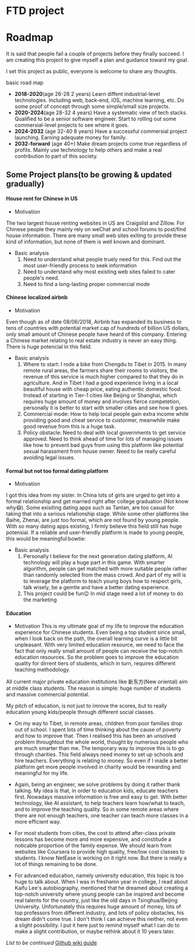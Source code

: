 FTD project
=============================
# Roadmap
It is said that people fail a couple of projects before they finally succeed. I am creating this project to give myself a plan and guidance toward my goal.

I set this project as public, everyone is welcome to share any thoughts.

basic road map
* **2018-2020**(age 26-28 2 years) Learn diffent industrial-level technologies. Including web, back-end, iOS, machine learning, etc. Do some proof of concept through some simple/small size projects.
* **2020-2024**(age 28-32 4 years) Have a systematic view of tech stacks. Qualified to be a senior software engineer. Start to rolling out some commersial-level projects to see where it goes.
* **2024-2032** (age 32-40 8 years) Have a successful commersial project launching. Earning adequate money for family.
* **2032-forward** (age 40+) Make dream projects come true regardless of profits. Mainly use technology to help others and make a real contribution to part of this society.

## Some Project plans(to be growing & updated gradually)
#### House rent for Chinese in US
* Motivation

The two largest house renting websites in US are Craigslist and Zillow. For Chinese people they mainly rely on weChat and school forums to post/find house information. There are many small web sites exiting to provide these kind of information, but none of them is well known and dominant.
* Basic analysis
    1. Need to understand what people truely need for this. Find out the most user-friendly process to seek information
    1. Need to understand why most existing web sites failed to cater people's need.
    1. Need to find a long-lasting proper commercial mode

#### Chinese localized airbnb
* Motivation

Even though as of date 08/06/2018, Airbnb has expanded its business to tens of countries with potential market cap of hundreds of billion US dollars, only small amount of Chinese people have heard of this company. Entering a Chinese market relating to real estate industry is never an easy thing. There is huge potencial in this field.

* Basic analysis
    1. Where to start: I rode a bike from Chengdu to Tibet in 2015. In many remote rural areas, the farmers share their rooms to visitors, the revenue of this service is much higher compared to that they do in agriculture. And in Tibet I had a good experience living in a local beautiful house with cheap price, eating authentic domestic food. Instead of starting in Tier-1 cities like Beijing or Shanghai, which requires huge amount of money and involves fierce competetion, personally it is better to start with smaller cities and see how it goes.
    1. Commercial mode: How to help local people gain extra income while providing good and cheat service to custormer, meanwhile make good revenue from this is a huge task.
    1. Policy obstacle: Need to deal with local governments to get service approved. Need to think ahead of time for lots of managing issues like how to prevent bad guys from using this platform like potential sexual harassment from house owner. Need to be really careful avoiding legal issues.
    
#### Formal but not too formal dating platform
* Motivation

I got this idea from my sister. In China lots of girls are urged to get into a formal relationship and get married right after college graduation (Not know why:mask:). Some exisiting dating apps such as Tantan, are too casual for taking that into a serious relationship stage. While some other platforms like Baihe, Zhenai, are just too formal, which are not found by young people. With so many dating apps existing, I firmly believe this field still has huge potensial. If a reliable and user-friendly platform is made to young people, this would be meaningful:bowtie:

* Basic analysis
    1. Personally I believe for the next generation dating platform, AI technology will play a huge part in this game. With smarter algorithm, people can get matched with more suitable people rather than randomly selected from the mass crowd. And part of my will is to leverage the platform to teach young boys how to respect girls, talk wisely, be a gemtle and have a better dating experience.
    1. This project could be fun:wink: In mid stage need a lot of money to do the marketing
    
#### Education
* Motivation
This is my ultimate goal of my life to improve the education experience for Chinese students. Even being a top student since small, when I look back on the path, the overall learning curve is a little bit unpleasant. With very limited education resource, we need to face the fact that only really small amount of people can receive the top-notch education resources. So the problem goes to improve the education quality for dirrent tiers of students, which in turn, requires different teaching methodology.

All current major private education institutions like 新东方(New oriental) aim at middle class students. The reason is simple: huge number of students and massive commercial potential.

My pitch of education, is not just to imrove the scores, but to really education young kids/people through different social classes.

* On my way to Tibet, in remote areas, children from poor families drop out of school. I spent lots of time thinking about the cause of poverty and how to improve that. Then I realised this has been an unsolved problem throughtout the whole world, thought by numerous people who are much smarter than me. The temporary way to improve this is to go through charities. This field always need money to set up schools and hire teachers. Everything is relating to money. So even if I made a better platform get more people involved in charity would be rewarding and meaningful for my life.

* Again, being an engineer, we solve problems by doing it rather thank talking. My idea is that, in order to education kids, educate teachers first. Nowadays massive information is free and easy to get. With better technology, like AI assistant, to help teachers learn how/what to teach, and to improve the teaching quality. So in some remote areas where there are not enough teachers, one teacher can teach more classes in a more efficient way.

* For most students from cities, the cost to attend after-class private lessons has become more and more expensive, and constitude a noticable proportion of the family expense. We should learn from websites like Coursera to provide high quality, free/low cost classes to students. I know NetEase is working on it right now. But there is really a lot of things remaining to be done.

* For advanced education, namely university education, this topic is too huge to talk about. When I was in freshamn year in college, I read about Kaifu Lee's autobiography, mentioned that he dreamed about creating a top-notch university where young people can be inspired and become real talents for the country, just like the old days in Tsinghua/Beijing University. Unfortunately this requires huge amount of money, lots of top professors from different industry, and lots of policy obstacles, his dream didn't come true. I don't think I can achieve this neither, not even a slight possibility. I put it here just to remind myself what I can do to make a slight contribution, or maybe rethink about it 10 years later.

_List to be continued_
[Github wiki guide](https://guides.github.com/features/mastering-markdown/)
